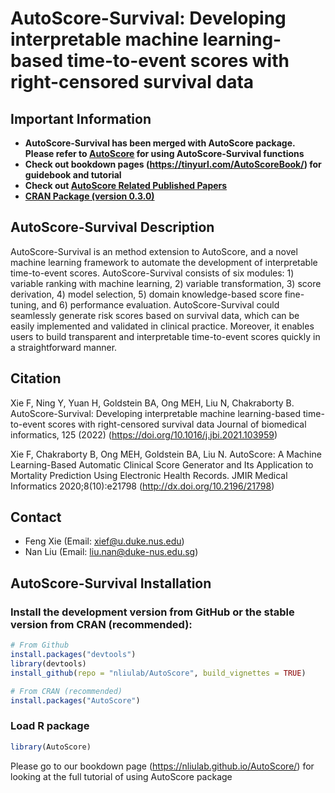 AutoScore-Survival: Developing interpretable machine learning-based
time-to-event scores with right-censored survival data
================

## Important Information
-   **AutoScore-Survival has been merged with AutoScore package. Please refer to [**AutoScore**](https://github.com/nliulab/AutoScore/) for using AutoScore-Survival functions**
-   **Check out bookdown pages (<https://tinyurl.com/AutoScoreBook/>) for guidebook and tutorial**
-   **Check out [**AutoScore Related Published Papers**](https://github.com/nliulab/AutoScore/blob/master/README_Application.md)**
-   **[CRAN Package (version 0.3.0)](<https://cran.r-project.org/web/packages/AutoScore/>)**


## AutoScore-Survival Description

AutoScore-Survival is an method extension to AutoScore,  and a novel machine learning framework to automate the
development of interpretable time-to-event scores. AutoScore-Survival
consists of six modules: 1) variable ranking with machine learning, 2)
variable transformation, 3) score derivation, 4) model selection, 5)
domain knowledge-based score fine-tuning, and 6) performance evaluation.
AutoScore-Survival could seamlessly
generate risk scores based on survival data, which can be easily
implemented and validated in clinical practice. Moreover, it enables
users to build transparent and interpretable time-to-event scores
quickly in a straightforward manner.


## Citation

Xie F, Ning Y, Yuan H, Goldstein BA, Ong MEH, Liu N, Chakraborty B. 
AutoScore-Survival: Developing interpretable machine learning-based time-to-event scores with right-censored survival data
Journal of biomedical informatics, 125 (2022) (<https://doi.org/10.1016/j.jbi.2021.103959>)

Xie F, Chakraborty B, Ong MEH, Goldstein BA, Liu N. AutoScore: A Machine
Learning-Based Automatic Clinical Score Generator and Its Application to
Mortality Prediction Using Electronic Health Records. JMIR Medical
Informatics 2020;8(10):e21798 (<http://dx.doi.org/10.2196/21798>)

## Contact

  - Feng Xie (Email: <xief@u.duke.nus.edu>)
  - Nan Liu (Email: <liu.nan@duke-nus.edu.sg>)

## AutoScore-Survival Installation
### Install the development version from GitHub or the stable version from CRAN (recommended):

``` r
# From Github
install.packages("devtools")
library(devtools)
install_github(repo = "nliulab/AutoScore", build_vignettes = TRUE)

# From CRAN (recommended)
install.packages("AutoScore")
```

### Load R package

``` r
library(AutoScore)
```

Please go to our bookdown page (<https://nliulab.github.io/AutoScore/>)
for looking at the full tutorial of using AutoScore package

